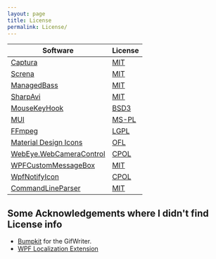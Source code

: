 ```yaml
---
layout: page
title: License
permalink: License/
---
```


Software                                                                                  | License
------------------------------------------------------------------------------------------|--------------------------------------------------------------------------------
[Captura](https://github.com/MathewSachin/Captura)                                        | [MIT](https://github.com/MathewSachin/Captura/blob/master/LICENSE.md)
[Screna](https://github.com/MathewSachin/Screna)                                          | [MIT](https://github.com/MathewSachin/Screna/blob/master/LICENSE.md)
[ManagedBass](https://github.com/ManagedBass)                                             | [MIT](https://github.com/ManagedBass/Home/blob/master/LICENSE.md)
[SharpAvi](https://github.com/baSSiLL/SharpAvi)                                           | [MIT](https://github.com/baSSiLL/SharpAvi/blob/master/LICENSE.md)
[MouseKeyHook](https://github.com/gmamaladze/globalmousekeyhook)                          | [BSD3](https://github.com/gmamaladze/globalmousekeyhook/blob/vNext/LICENSE.txt)
[MUI](https://github.com/firstfloorsoftware/mui)                                          | [MS-PL](https://github.com/firstfloorsoftware/mui/blob/master/LICENSE.md)
[FFmpeg](https://ffmpeg.org/)                                                             | [LGPL](http://www.gnu.org/licenses/old-licenses/lgpl-2.1.html)
[Material Design Icons](https://github.com/Templarian/MaterialDesign)                     | [OFL](https://github.com/Templarian/MaterialDesign/blob/master/license.txt)
[WebEye.WebCameraControl](https://github.com/jacobbo/WebEye/tree/master/WebCameraControl) | [CPOL](https://www.codeproject.com/info/cpol10.aspx)
[WPFCustomMessageBox](https://github.com/evanwon/WPFCustomMessageBox)                     | [MIT](https://github.com/evanwon/WPFCustomMessageBox#license)
[WpfNotifyIcon](https://bitbucket.org/hardcodet/notifyicon-wpf/)                          | [CPOL](https://www.codeproject.com/info/cpol10.aspx)
[CommandLineParser](https://github.com/gsscoder/commandline)                              | [MIT](https://github.com/gsscoder/commandline/blob/master/License.md)

## Some Acknowledgements where I didn't find License info
- [Bumpkit](https://github.com/DataDink/Bumpkit/) for the GifWriter.
- [WPF Localization Extension](https://gist.github.com/jakubfijalkowski/0771bfbd26ce68456d3e)
